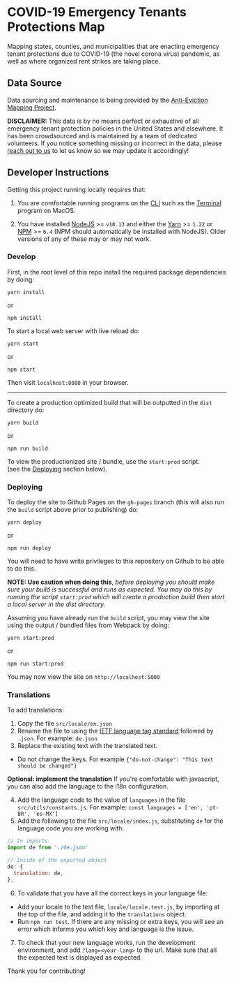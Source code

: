 # COVID-19 Emergency Tenants Protections Map

Mapping states, counties, and municipalities that are enacting emergency tenant protections due to COVID-19 (the novel corona virus) pandemic, as well as where organized rent strikes are taking place.

## Data Source

Data sourcing and maintenance is being provided by the [Anti-Eviction Mapping Project](https://www.antievictionmap.com/).

**DISCLAIMER:** This data is by no means perfect or exhaustive of all emergency tenant protection policies in the United States and elsewhere. It has been crowdsourced and is maintained by a team of dedicated volunteers. If you notice something missing or incorrect in the data, please [reach out to us](mailto:antievictionmap@riseup.net) to let us know so we may update it accordingly!

## Developer Instructions

Getting this project running locally requires that:

1. You are comfortable running programs on the [CLI](https://en.wikipedia.org/wiki/Command-line_interface) such as the [Terminal](https://support.apple.com/guide/terminal/welcome/mac) program on MacOS.

2. You have installed [NodeJS](https://nodejs.org/en/) >= `v10.13` and either the [Yarn](https://yarnpkg.com/) >= `1.22` or [NPM](https://www.npmjs.com/) >= `6.4` (NPM should automatically be installed with NodeJS). Older versions of any of these may or may not work.

### Develop

First, in the root level of this repo install the required package dependencies by doing:

```
yarn install
```

or

```
npm install
```

To start a local web server with live reload do:

```
yarn start
```

or

```
npm start
```

Then visit `localhost:8080` in your browser.

---

To create a production optimized build that will be outputted in the `dist` directory do:

```
yarn build
```

or

```
npm run build
```

To view the productionized site / bundle, use the `start:prod` script.  
(see the [Deploying](#deploying) section below).

### Deploying

To deploy the site to Github Pages on the `gh-pages` branch (this will also run the `build` script above prior to publishing) do:

```
yarn deploy
```

or

```
npm run deploy
```

You will need to have write privileges to this repository on Github to be able to do this.

**NOTE: Use caution when doing this**, _before deploying you should make sure your build is successful and runs as expected. You may do this by running the script `start:prod` which will create a production build then start a local server in the dist directory._

Assuming you have already run the `build` script, you may view the site using the output / bundled files from Webpack by doing:

```
yarn start:prod
```

or

```
npm run start:prod
```

You may now view the site on `http://localhost:5000`

### Translations

To add translations:

1. Copy the file `src/locale/en.json`
2. Rename the file to using the [IETF language tag standard](https://gist.github.com/traysr/2001377) followed by `.json`. For example: `de.json`
3. Replace the existing text with the translated text.

- Do not change the keys. For example `{"do-not-change": "This text should be changed"}`

**Optional: implement the translation**
If you're comfortable with javascript, you can also add the language to the i18n configuration.

4. Add the language code to the value of `languages` in the file `src/utils/constants.js`. For example: `const languages = ['en', 'pt-BR', 'es-MX']`
5. Add the following to the file `src/locale/index.js`, substituting `de` for the language code you are working with:

```js
// In imports
import de from './de.json'

// Inside of the exported object
de: {
  translation: de,
},
```

6. To validate that you have all the correct keys in your language file:

- Add your locale to the test file, `locale/locale.test.js`, by importing at the top of the file, and adding it to the `translations` object.
- Run `npm run test`. If there are any missing or extra keys, you will see an error which informs you which key and language is the issue.

7. To check that your new language works, run the development environment, and add `?lang=<your-lang>` to the url. Make sure that all the expected text is displayed as expected.

Thank you for contributing!
